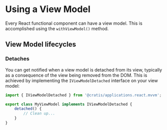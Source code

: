 # Using a View Model

Every React functional component can have a view model. This is accomplished using the `withViewModel()` method.

## View Model lifecycles

### Detaches

You can get notified when a view model is detached from its view, typically as a consequence of the view being removed from the DOM.
This is achieved by implementing the `IViewModelDetached` interface on your view model:

```ts
import { IViewModelDetached } from '@cratis/applications.react.mvvm';

export class MyViewModel implements IViewModelDetached {
    detached() {
        // Clean up...
    }
}
```
